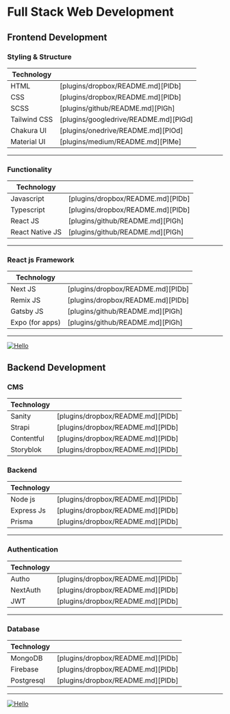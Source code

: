 #  Full Stack Web Development
## Frontend Development

### Styling & Structure
| Technology |  |
| ------ | ------ |
| HTML | [plugins/dropbox/README.md][PlDb] |
| CSS | [plugins/dropbox/README.md][PlDb] |
| SCSS | [plugins/github/README.md][PlGh] |
| Tailwind CSS | [plugins/googledrive/README.md][PlGd] |
| Chakura UI | [plugins/onedrive/README.md][PlOd] |
| Material UI | [plugins/medium/README.md][PlMe] |
***
### Functionality
| Technology |  |
| ------ | ------ |
| Javascript | [plugins/dropbox/README.md][PlDb] |
| Typescript | [plugins/dropbox/README.md][PlDb] |
| React JS | [plugins/github/README.md][PlGh] |
| React Native JS | [plugins/github/README.md][PlGh] |
***
### React js Framework
| Technology |  |
| ------ | ------ |
| Next JS | [plugins/dropbox/README.md][PlDb] |
| Remix JS | [plugins/dropbox/README.md][PlDb] |
| Gatsby JS | [plugins/github/README.md][PlGh] |
| Expo (for apps) | [plugins/github/README.md][PlGh] |
***


[![Hello](https://dashdevs.com/top-frontend-technologies-2022-desktop_1046447266366100626_hub0fa8df50bd0eae2c13e3515ce6273ca_0_1176x0_resize_q85_h2_box.webp)](https://nodesource.com/products/nsolid)


## Backend Development
### CMS 
| Technology |  |
| ------ | ------ |
| Sanity | [plugins/dropbox/README.md][PlDb] |
| Strapi | [plugins/dropbox/README.md][PlDb] |
| Contentful | [plugins/dropbox/README.md][PlDb] |
| Storyblok | [plugins/dropbox/README.md][PlDb] |
### Backend 
| Technology |  |
| ------ | ------ |
| Node js | [plugins/dropbox/README.md][PlDb] |
| Express Js | [plugins/dropbox/README.md][PlDb] |
| Prisma | [plugins/dropbox/README.md][PlDb] |
***
### Authentication 
| Technology |  |
| ------ | ------ |
| Autho | [plugins/dropbox/README.md][PlDb] |
| NextAuth | [plugins/dropbox/README.md][PlDb] |
| JWT | [plugins/dropbox/README.md][PlDb] |
***
### Database 
| Technology |  |
| ------ | ------ |
| MongoDB | [plugins/dropbox/README.md][PlDb] |
| Firebase | [plugins/dropbox/README.md][PlDb] |
| Postgresql | [plugins/dropbox/README.md][PlDb] |
***

[![Hello](https://cdn.hashnode.com/res/hashnode/image/upload/v1683963073446/b6da9f72-e6dc-465e-baa1-bf9520edd38c.png)](https://nodesource.com/products/nsolid)